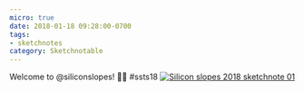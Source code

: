 ```yaml
---
micro: true
date: 2018-01-18 09:28:00-0700
tags:
- sketchnotes
category: Sketchnotable
---
```


Welcome to @siliconslopes! ✍🏼 #ssts18 [![Silicon slopes 2018 sketchnote 01](/uploads/2018/7e4159a4a3.jpg)](/uploads/2018/7e4159a4a3.jpg)